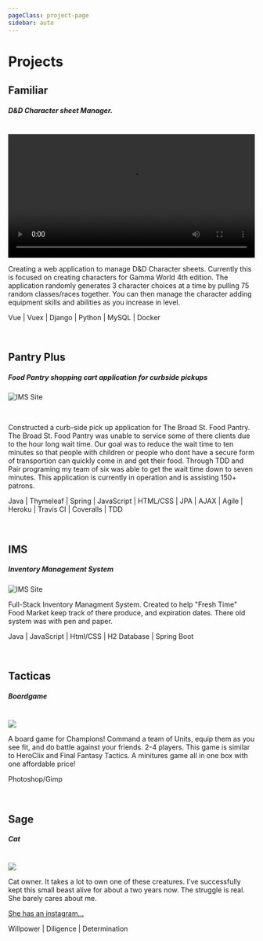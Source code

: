 ```yaml
---
pageClass: project-page
sidebar: auto
---
```


# Projects

## Familiar

##### D&D Character sheet Manager.

<br />
<video class="familiar-vid" width="100%" controls>
  <source src="/vid/familiar.mp4" type="video/mp4">
  Your browser does not support HTML5 video.
</video>
<br />
<p width="100%"> Creating a web application to manage D&D Character sheets. Currently this is focused on creating characters for Gamma World 4th edition. The application randomly generates 3 character choices at a time by pulling 75 random classes/races together. You can then manage the character adding equipment skills and abilities as you increase in level.

Vue | Vuex | Django | Python | MySQL | Docker</p>
<br />

## Pantry Plus

##### Food Pantry shopping cart application for curbside pickups

![IMS Site](/images/pp1.png)

<br />

<p>Constructed a curb-side pick up application for The Broad St. Food Pantry. The Broad St. Food Pantry was unable to service some of there clients due to the hour long wait time. Our goal was to reduce the wait time to ten minutes so that people with children or people who dont have a secure form of transportion can quickly come in and get their food. Through TDD and Pair programing my team of six was able to get the wait time down to seven minutes. This application is currently in operation and is assisting 150+ patrons.

Java | Thymeleaf | Spring | JavaScript | HTML/CSS | JPA | AJAX | Agile | Heroku | Travis CI | Coveralls | TDD </p>
<br />

## IMS

##### Inventory Management System

![IMS Site](/images/IMS.png)

<p>Full-Stack Inventory Managment System. Created to help "Fresh Time" Food Market keep track of there produce, and expiration dates. There old system was with pen and paper.

Java | JavaScript | Html/CSS | H2 Database | Spring Boot </p>
<br />

## Tacticas

##### Boardgame

<br />
<div class="board-game">
  <img src="/images/TacticAS.jpg" />
</div>

<p>A board game for Champions! Command a team of Units, equip them as you see fit, and do battle against your friends. 2-4 players. This game is similar to HeroClix and Final Fantasy Tactics. A minitures game all in one box with one affordable price!

Photoshop/Gimp</p>
<br />

## Sage

##### Cat

<br />
<div class="cat">
  <img src="/images/Sage.jpeg" />
</div>

<p>Cat owner. It takes a lot to own one of these creatures. I've successfully kept this small beast alive for about a two years now. The struggle is real. She barely cares about me.</p>

[She has an instagram...](https://www.instagram.com/sage_meows/)

Willpower | Diligence | Determination</p>
